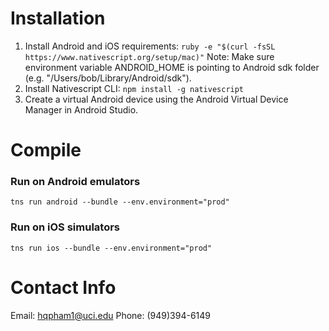 # Installation
1. Install Android and iOS requirements:
`ruby -e "$(curl -fsSL https://www.nativescript.org/setup/mac)"`
Note: Make sure environment variable ANDROID_HOME is pointing to Android sdk folder (e.g. "/Users/bob/Library/Android/sdk").
2. Install Nativescript CLI:
`npm install -g nativescript`
3. Create a virtual Android device using the Android Virtual Device Manager in Android Studio.

# Compile
### Run on Android emulators
`tns run android --bundle --env.environment="prod"`

### Run on iOS simulators
`tns run ios --bundle --env.environment="prod"`

# Contact Info
Email: hqpham1@uci.edu
Phone: (949)394-6149